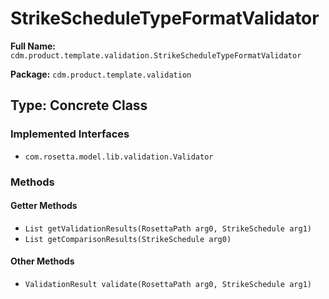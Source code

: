 # StrikeScheduleTypeFormatValidator

**Full Name:** `cdm.product.template.validation.StrikeScheduleTypeFormatValidator`

**Package:** `cdm.product.template.validation`

## Type: Concrete Class

### Implemented Interfaces

- `com.rosetta.model.lib.validation.Validator`

### Methods

#### Getter Methods

- `List getValidationResults(RosettaPath arg0, StrikeSchedule arg1)`
- `List getComparisonResults(StrikeSchedule arg0)`

#### Other Methods

- `ValidationResult validate(RosettaPath arg0, StrikeSchedule arg1)`

